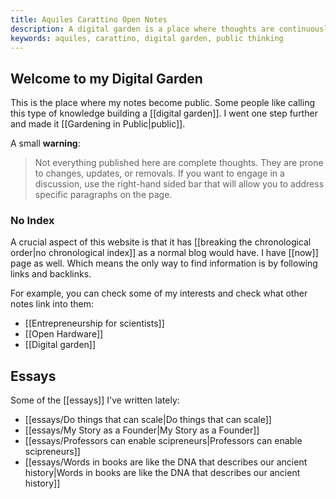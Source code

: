 ```yaml
---
title: Aquiles Carattino Open Notes
description: A digital garden is a place where thoughts are continuously updated. I write about science, business, and entrepreneurship.
keywords: aquiles, carattino, digital garden, public thinking
---
```

## Welcome to my Digital Garden 

This is the place where my notes become public. Some people like calling this type of knowledge building a [[digital garden]]. I went one step further and made it [[Gardening in Public|public]]. 

A small **warning**: 
> Not everything published here are complete thoughts. They are prone to changes, updates, or removals. If you want to engage in a discussion, use the right-hand sided bar that will allow you to address specific paragraphs on the page. 

### No Index
A crucial aspect of this website is that it has [[breaking the chronological order|no chronological index]] as a normal blog would have. I have [[now]] page as well. Which means the only way to find information is by following links and backlinks. 

For example, you can check some of my interests and check what other notes link into them: 

- [[Entrepreneurship for scientists]]
- [[Open Hardware]]
- [[Digital garden]]

## Essays 
Some of the [[essays]] I've written lately:

- [[essays/Do things that can scale|Do things that can scale]]
- [[essays/My Story as a Founder|My Story as a Founder]]
- [[essays/Professors can enable scipreneurs|Professors can enable scipreneurs]]
- [[essays/Words in books are like the DNA that describes our ancient history|Words in books are like the DNA that describes our ancient history]]
